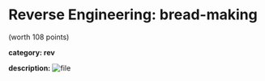# Reverse Engineering: bread-making
(worth 108 points)

**category: rev**

**description:**
![file](main/images/bread-making_screenshot.jpg)


